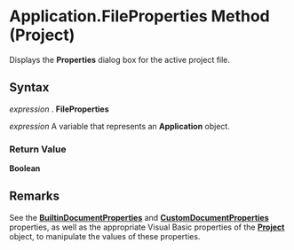 
# Application.FileProperties Method (Project)

Displays the  **Properties** dialog box for the active project file.


## Syntax

 _expression_ . **FileProperties**

 _expression_ A variable that represents an **Application** object.


### Return Value

 **Boolean**


## Remarks

See the  **[BuiltinDocumentProperties](7922b8e8-d2a9-be77-b1e5-e33d4a37887c.md)** and **[CustomDocumentProperties](49e532bc-4bc2-c9e7-c6d0-253540572093.md)** properties, as well as the appropriate Visual Basic properties of the **[Project](855c1ad9-0e84-f274-9e0e-2424e7cab447.md)** object, to manipulate the values of these properties.


